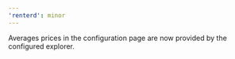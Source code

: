 ```yaml
---
'renterd': minor
---
```


Averages prices in the configuration page are now provided by the configured explorer.

